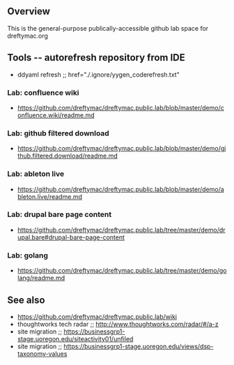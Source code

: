 ## Overview

This is the general-purpose publically-accessible github lab space for dreftymac.org

## Tools -- autorefresh repository from IDE

* ddyaml refresh  ;;  href="./.ignore/yygen_coderefresh.txt"

### Lab: confluence wiki

* https://github.com/dreftymac/dreftymac.public.lab/blob/master/demo/confluence.wiki/readme.md

### Lab: github filtered download

* https://github.com/dreftymac/dreftymac.public.lab/blob/master/demo/github.filtered.download/readme.md

### Lab: ableton live

* https://github.com/dreftymac/dreftymac.public.lab/blob/master/demo/ableton.live/readme.md

### Lab: drupal bare page content

* https://github.com/dreftymac/dreftymac.public.lab/tree/master/demo/drupal.bare#drupal-bare-page-content

### Lab: golang

* https://github.com/dreftymac/dreftymac.public.lab/tree/master/demo/golang/readme.md

## See also

* https://github.com/dreftymac/dreftymac.public.lab/wiki
* thoughtworks tech radar ;; http://www.thoughtworks.com/radar/#/a-z
* site migration  ;;  https://businessgrp1-stage.uoregon.edu/siteactivity01/unfiled
* site migration  ;;  https://businessgrp1-stage.uoregon.edu/views/dsp-taxonomy-values
